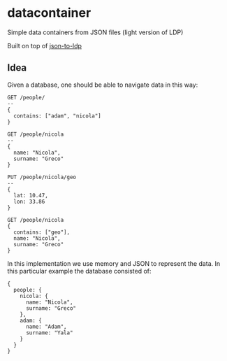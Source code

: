 # datacontainer
Simple data containers from JSON files (light version of LDP)

Built on top of [json-to-ldp](https://github.com/nicola/json-to-ldp)

## Idea

Given a database, one should be able to navigate data in this way:

```
GET /people/
--
{
  contains: ["adam", "nicola"]
}
```

```
GET /people/nicola
--
{
  name: "Nicola",
  surname: "Greco"
}
```

```
PUT /people/nicola/geo
--
{
  lat: 10.47,
  lon: 33.86
}
```

```
GET /people/nicola
{
  contains: ["geo"],
  name: "Nicola",
  surname: "Greco"
}
```

In this implementation we use memory and JSON to represent the data.
In this particular example the database consisted of:

```
{ 
  people: {
    nicola: {
      name: "Nicola",
      surname: "Greco"
    },
    adam: {
      name: "Adam",
      surname: "Yala"
    }
  }
}
```